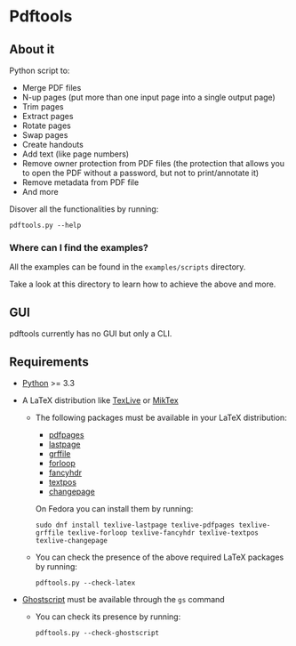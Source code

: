 # Pdftools

## About it
Python script to:

* Merge PDF files
* N-up pages (put more than one input page into a single output page)
* Trim pages
* Extract pages
* Rotate pages
* Swap pages
* Create handouts
* Add text (like page numbers)
* Remove owner protection from PDF files (the protection that allows you to open the PDF without a password, but not to print/annotate it)
* Remove metadata from PDF file
* And more

Disover all the functionalities by running:

	pdftools.py --help

### Where can I find the examples?

All the examples can be found in the `examples/scripts` directory.

Take a look at this directory to learn how to achieve the above and more.

## GUI

pdftools currently has no GUI but only a CLI.

## Requirements

* [Python](https://www.python.org/) >= 3.3
* A LaTeX distribution like [TexLive](https://www.tug.org/texlive/) or [MikTex](http://miktex.org/)
    * The following packages must be available in your LaTeX distribution:
        * [pdfpages](https://www.ctan.org/pkg/pdfpages?lang=en)
        * [lastpage](https://www.ctan.org/pkg/lastpage)
        * [grffile](https://www.ctan.org/pkg/grffile)
        * [forloop](https://www.ctan.org/pkg/forloop)
        * [fancyhdr](https://www.ctan.org/pkg/fancyhdr?lang=en)
        * [textpos](https://www.ctan.org/pkg/textpos)
        * [changepage](https://www.ctan.org/pkg/changepage)

        On Fedora you can install them by running:

        `sudo dnf install texlive-lastpage texlive-pdfpages texlive-grffile texlive-forloop texlive-fancyhdr texlive-textpos texlive-changepage`

    * You can check the presence of the above required LaTeX packages by running:

        `pdftools.py --check-latex`

* [Ghostscript](https://www.ghostscript.com/) must be available through the `gs` command
    * You can check its presence by running:

        `pdftools.py --check-ghostscript`
